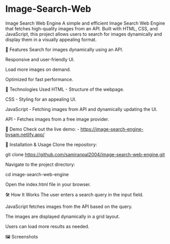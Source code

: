 # Image-Search-Web

Image Search Web Engine
A simple and efficient Image Search Web Engine that fetches high-quality images from an API. Built with HTML, CSS, and JavaScript, this project allows users to search for images dynamically and display them in a visually appealing format.

🚀 Features
Search for images dynamically using an API.

Responsive and user-friendly UI.

Load more images on demand.

Optimized for fast performance.

🔧 Technologies Used
HTML - Structure of the webpage.

CSS - Styling for an appealing UI.

JavaScript - Fetching images from API and dynamically updating the UI.

API - Fetches images from a free image provider.

📸 Demo
Check out the live demo: - https://image-search-engine-bysam.netlify.app/

📂 Installation & Usage
Clone the repository:

git clone https://github.com/samiranpal2004/image-search-web-engine.git

Navigate to the project directory:

cd image-search-web-engine

Open the index.html file in your browser.

🛠️ How It Works
The user enters a search query in the input field.

JavaScript fetches images from the API based on the query.

The images are displayed dynamically in a grid layout.

Users can load more results as needed.

🖼️ Screenshots


